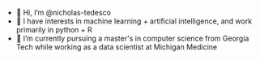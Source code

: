 - 👋 Hi, I’m @nicholas-tedesco
- 👀 I have interests in machine learning + artificial intelligence, and work primarily in python + R
- 🌱 I’m currently pursuing a master's in computer science from Georgia Tech while working as a data scientist at Michigan Medicine
<!---
nicholas-tedesco/nicholas-tedesco is a ✨ special ✨ repository because its `README.md` (this file) appears on your GitHub profile.
You can click the Preview link to take a look at your changes.
--->

